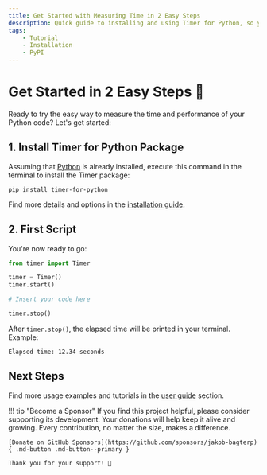 ```yaml
---
title: Get Started with Measuring Time in 2 Easy Steps
description: Quick guide to installing and using Timer for Python, so you can run your first script within minutes. Includes code examples for beginners and advanced users.
tags:
    - Tutorial
    - Installation
    - PyPI
---
```


# Get Started in 2 Easy Steps 🚀
Ready to try the easy way to measure the time and performance of your Python code? Let's get started:

## 1. Install Timer for Python Package
Assuming that [Python](https://www.python.org/) is already installed, execute this command in the terminal to install the Timer package:

```shell title=""
pip install timer-for-python
```

Find more details and options in the [installation guide](installation.md).

## 2. First Script
You're now ready to go:

```python linenums="1" hl_lines="6"
from timer import Timer

timer = Timer()
timer.start()

# Insert your code here

timer.stop()
```

After `timer.stop()`, the elapsed time will be printed in your terminal. Example:

```text title=""
Elapsed time: 12.34 seconds
```

## Next Steps
Find more usage examples and tutorials in the [user guide](../user-guide/index.md) section.

!!! tip "Become a Sponsor"
    If you find this project helpful, please consider supporting its development. Your donations will help keep it alive and growing. Every contribution, no matter the size, makes a difference.

    [Donate on GitHub Sponsors](https://github.com/sponsors/jakob-bagterp){ .md-button .md-button--primary }

    Thank you for your support! 🙌
